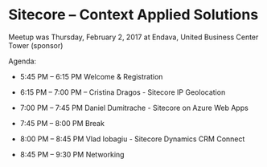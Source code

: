 # Sitecore – Context Applied Solutions

Meetup was Thursday, February 2, 2017 at Endava, United Business Center Tower (sponsor)

Agenda:

- 5:45 PM – 6:15 PM Welcome & Registration

- 6:15 PM – 7:00 PM – Cristina Dragos - Sitecore IP Geolocation

- 7:00 PM – 7:45 PM Daniel Dumitrache - Sitecore on Azure Web Apps

- 7:45 PM – 8:00 PM Break

- 8:00 PM – 8:45 PM Vlad Iobagiu - Sitecore Dynamics CRM Connect

- 8:45 PM – 9:30 PM Networking

